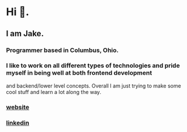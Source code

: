 # Hi :mate:.

## I am Jake.

### Programmer based in Columbus, Ohio.
### I like to work on all different types of technologies and pride myself in being well at both frontend development
and backend/lower level concepts. Overall I am just trying to make some cool stuff and learn a lot along the way.

### [website](https://jakedev.netlify.app/) 
### [linkedin](https://www.linkedin.com/in/jacob-norman-b8b1352b1/)
